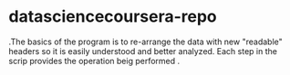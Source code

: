 # datasciencecoursera-repo
.The basics of the program is to re-arrange the data with new "readable" headers so it is easily understood and better analyzed. 
Each step in the scrip provides the operation beig performed .
